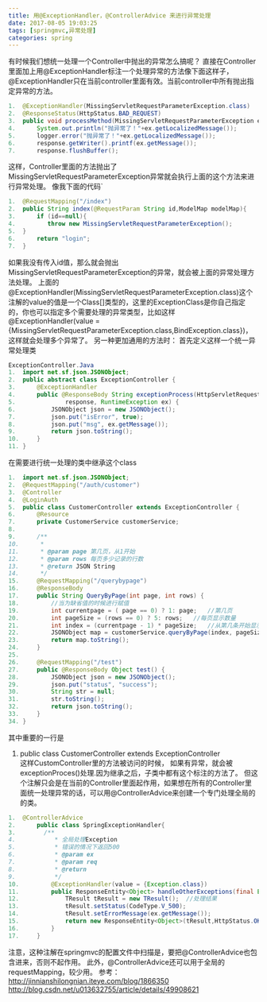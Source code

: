 ```yaml
---
title: 用@ExceptionHandler，@ControllerAdvice 来进行异常处理
date: 2017-08-05 19:03:25
tags: [springmvc,异常处理]
categories: spring
---
```

有时候我们想统一处理一个Controller中抛出的异常怎么搞呢？
直接在Controller里面加上用@ExceptionHandler标注一个处理异常的方法像下面这样子，@ExceptionHandler只在当前controller里面有效。当前controller中所有抛出指定异常的方法。
<!--more-->
```java
1.	@ExceptionHandler(MissingServletRequestParameterException.class)  
2.	@ResponseStatus(HttpStatus.BAD_REQUEST)  
3.	public void processMethod(MissingServletRequestParameterException ex,HttpServletRequest request ,HttpServletResponse response) throws IOException {  
4.	    System.out.println("抛异常了！"+ex.getLocalizedMessage());  
5.	    logger.error("抛异常了！"+ex.getLocalizedMessage());  
6.	    response.getWriter().printf(ex.getMessage());  
7.	    response.flushBuffer();  
```  
这样，Controller里面的方法抛出了MissingServletRequestParameterException异常就会执行上面的这个方法来进行异常处理。
像我下面的代码`
```java
1.	@RequestMapping("/index")  
2.	public String index(@RequestParam String id,ModelMap modelMap){  
3.	    if (id==null){
4.		   throw new MissingServletRequestParameterException();
5.	}
6.	    return "login";  
7.	} 
``` 
如果我没有传入id值，那么就会抛出MissingServletRequestParameterException的异常，就会被上面的异常处理方法处理。
上面的@ExceptionHandler(MissingServletRequestParameterException.class)这个注解的value的值是一个Class[]类型的，这里的ExceptionClass是你自己指定的，你也可以指定多个需要处理的异常类型，比如这样
@ExceptionHandler(value = {MissingServletRequestParameterException.class,BindException.class})，这样就会处理多个异常了。
另一种更加通用的方法时：
首先定义这样一个统一异常处理类
```java
ExceptionController.Java
1.	import net.sf.json.JSONObject;  
2.	public abstract class ExceptionController {  
3.	    @ExceptionHandler  
4.	    public @ResponseBody String exceptionProcess(HttpServletRequest request, HttpServletResponse  
5.	            response, RuntimeException ex) {  
6.	        JSONObject json = new JSONObject();  
7.	        json.put("isError", true);  
8.	        json.put("msg", ex.getMessage());  
9.	        return json.toString();  
10.	    }  
11.	}  
```
在需要进行统一处理的类中继承这个class
```java
1.	import net.sf.json.JSONObject;  
2.	@RequestMapping("/auth/customer")  
3.	@Controller  
4.	@LoginAuth  
5.	public class CustomerController extends ExceptionController {  
6.	    @Resource  
7.	    private CustomerService customerService;  
8.	      
9.	    /** 
10.	     *  
11.	     * @param page 第几页，从1开始 
12.	     * @param rows 每页多少记录的行数 
13.	     * @return JSON String 
14.	     */  
15.	    @RequestMapping("/querybypage")  
16.	    @ResponseBody  
17.	    public String QueryByPage(int page, int rows) {  
18.	        //当为缺省值的时候进行赋值  
19.	        int currentpage = ( page == 0) ? 1: page;   //第几页  
20.	        int pageSize = (rows == 0) ? 5: rows;   //每页显示数量  
21.	        int index = (currentpage - 1) * pageSize;   //从第几条开始显示  
22.	        JSONObject map = customerService.queryByPage(index, pageSize);  
23.	        return map.toString();  
24.	    }  
25.	      
26.	    @RequestMapping("/test")  
27.	    public @ResponseBody Object test() {  
28.	        JSONObject json = new JSONObject();  
29.	        json.put("status", "success");  
30.	        String str = null;  
31.	        str.toString();  
32.	        return json.toString();  
33.	    }  
34.	} 
``` 
其中重要的一行是
1.	public class CustomerController extends ExceptionController  
这样CustomController里的方法被访问的时候， 如果有异常，就会被exceptionProces()处理.因为继承之后，子类中都有这个标注的方法了。
但这个注解只会是在当前的Controller里面起作用，如果想在所有的Controller里面统一处理异常的话，可以用@ControllerAdvice来创建一个专门处理全局的的类。
```java
1.	@ControllerAdvice    
2.	    public class SpringExceptionHandler{    
3.	      /**  
4.	         * 全局处理Exception  
5.	         * 错误的情况下返回500  
6.	         * @param ex  
7.	         * @param req  
8.	         * @return  
9.	         */    
10.	        @ExceptionHandler(value = {Exception.class})    
11.	        public ResponseEntity<Object> handleOtherExceptions(final Exception ex, final WebRequest req) {    
12.	            TResult tResult = new TResult();  //处理结果  
13.	            tResult.setStatus(CodeType.V_500);    
14.	            tResult.setErrorMessage(ex.getMessage());    
15.	            return new ResponseEntity<Object>(tResult,HttpStatus.OK);    
16.	        }    
17.	    }
```    
注意，这种注解在springmvc的配置文件中扫描是，要把@ControllerAdvice也包含进来，否则不起作用。
此外，@ControllerAdvice还可以用于全局的requestMapping，较少用。
参考：http://jinnianshilongnian.iteye.com/blog/1866350
     http://blog.csdn.net/u013632755/article/details/49908621
